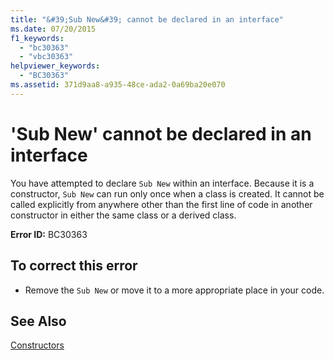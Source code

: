 ```yaml
---
title: "&#39;Sub New&#39; cannot be declared in an interface"
ms.date: 07/20/2015
f1_keywords: 
  - "bc30363"
  - "vbc30363"
helpviewer_keywords: 
  - "BC30363"
ms.assetid: 371d9aa8-a935-48ce-ada2-0a69ba20e070
---
```

# &#39;Sub New&#39; cannot be declared in an interface
You have attempted to declare `Sub New` within an interface. Because it is a constructor, `Sub New` can run only once when a class is created. It cannot be called explicitly from anywhere other than the first line of code in another constructor in either the same class or a derived class.  
  
 **Error ID:** BC30363  
  
## To correct this error  
  
-   Remove the `Sub New` or move it to a more appropriate place in your code.  
  
## See Also  
 [Constructors](~/docs/visual-basic/programming-guide/concepts/object-oriented-programming.md#constructors)
